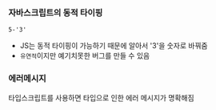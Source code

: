 ### 자바스크립트의 동적 타이핑

```
5-'3'
```

- JS는 동적 타이핑이 가능하기 때문에 알아서 '3'을 숫자로 바꿔줌
- `유연적`이지만 예기치못한 버그를 만들 수 있음

### 에러메시지

타입스크립트를 사용하면 타입으로 인한 에러 메시지가 명확해짐
